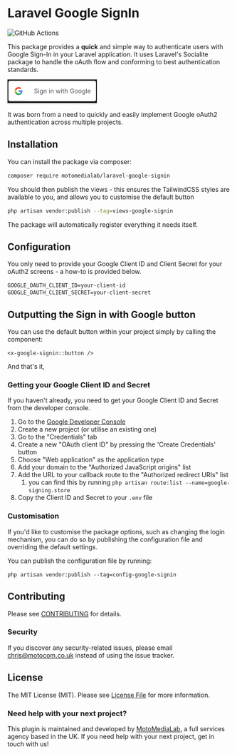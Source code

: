 # Laravel Google SignIn

![GitHub Actions](https://github.com/motomedialab/laravel-google-signin/actions/workflows/tests.yaml/badge.svg)

This package provides a **quick** and simple way to authenticate users with Google Sign-In in your Laravel application.
It uses Laravel's Socialite package to handle the oAuth flow and conforming to best authentication standards.

![Sign in with Google](previews/button.png)

It was born from a need to quickly and easily implement Google oAuth2 authentication across multiple projects.

## Installation

You can install the package via composer:

```bash
composer require motomedialab/laravel-google-signin
```

You should then publish the views - this ensures the TailwindCSS styles are available to you, and allows you to customise
the default button

```bash
php artisan vendor:publish --tag=views-google-signin
```

The package will automatically register everything it needs itself.

## Configuration

You only need to provide your Google Client ID and Client Secret for your oAuth2 screens - a how-to is provided below.

```text
GOOGLE_OAUTH_CLIENT_ID=your-client-id
GOOGLE_OAUTH_CLIENT_SECRET=your-client-secret
```

## Outputting the Sign in with Google button

You can use the default button within your project simply by calling the component:

```blade
<x-google-signin::button />
```

And that's it, 


### Getting your Google Client ID and Secret

If you haven't already, you need to get your Google Client ID and Secret from the developer console.

1. Go to the [Google Developer Console](https://console.developers.google.com/)
2. Create a new project (or utilise an existing one)
3. Go to the "Credentials" tab
4. Create a new "OAuth client ID" by pressing the 'Create Credentials' button
5. Choose "Web application" as the application type
6. Add your domain to the "Authorized JavaScript origins" list
7. Add the URL to your callback route to the "Authorized redirect URIs" list
   1. you can find this by running `php artisan route:list --name=google-signing.store`
8. Copy the Client ID and Secret to your `.env` file

### Customisation

If you'd like to customise the package options, such as changing the login mechanism, you can do so by publishing
the configuration file and overriding the default settings.

You can publish the configuration file by running:

```text
php artisan vendor:publish --tag=config-google-signin
```

## Contributing

Please see [CONTRIBUTING](CONTRIBUTING.md) for details.

### Security

If you discover any security-related issues, please email chris@motocom.co.uk instead of using the issue tracker.

## License

The MIT License (MIT). Please see [License File](LICENSE.md) for more information.

### Need help with your next project?

This plugin is maintained and developed by [MotoMediaLab](https://www.motomedialab.com), a full services
agency based in the UK. If you need help with your next project, get in touch with us!
